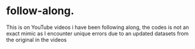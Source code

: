 # follow-along.
This is on YouTube videos i have been following along, the codes is not an exact mimic as I encounter unique errors due to an updated datasets from the original in the videos  
